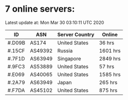 # 7 online servers:

Latest update at: Mon Mar 30 03:10:11 UTC 2020

| ID | ASN | Server Country | Online |
| -- | --- | -------------- | ------ |
| #.D09B | AS174 | United States | 36 hrs |
| #.15CF | AS49392 | Russia | 1601 hrs |
| #.7F1D | AS63949 | Singapore | 2849 hrs |
| #.9FC3 | AS53889 | United States | 57 hrs |
| #.E069 | AS40065 | United States | 1585 hrs |
| #.2A79 | AS63949 | Japan | 265 hrs |
| #.F7DA | AS45102 | United States | 875 hrs |


